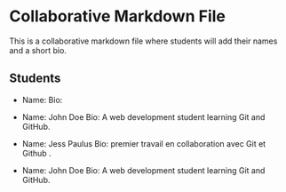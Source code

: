 # Collaborative Markdown File

This is a collaborative markdown file where students will add their names and a short bio.

## Students

- Name: 
  Bio:

- Name: John Doe
  Bio: A web development student learning Git and GitHub.

- Name: Jess Paulus
  Bio: premier travail en collaboration avec Git et Github .

- Name: John Doe
  Bio: A web development student learning Git and GitHub.

